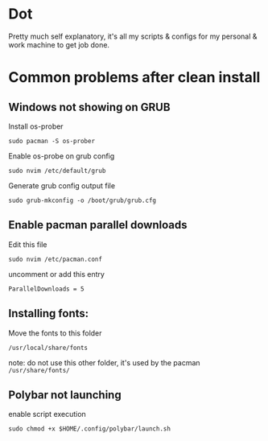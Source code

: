 # Dot

Pretty much self explanatory, it's all my scripts & configs for my personal & work machine to get job done.

# Common problems after clean install

## Windows not showing on GRUB

Install os-prober

`sudo pacman -S os-prober`

Enable os-probe on grub config

`sudo nvim /etc/default/grub`

Generate grub config output file

`sudo grub-mkconfig -o /boot/grub/grub.cfg`

## Enable pacman parallel downloads

Edit this file

`sudo nvim /etc/pacman.conf`

uncomment or add this entry

`ParallelDownloads = 5`

## Installing fonts:

Move the fonts to this folder

`/usr/local/share/fonts`

note: do not use this other folder, it's used by the pacman
`/usr/share/fonts/`

## Polybar not launching

enable script execution

`sudo chmod +x $HOME/.config/polybar/launch.sh`
